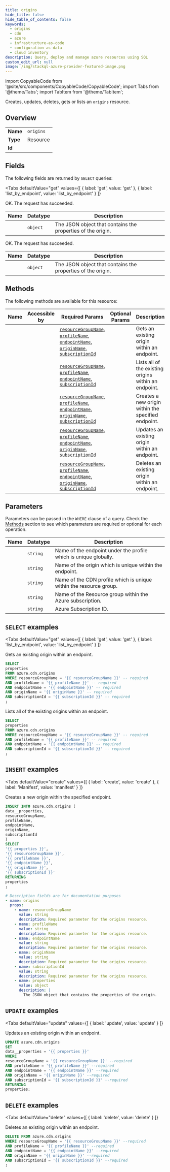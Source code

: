 ```yaml
--- 
title: origins
hide_title: false
hide_table_of_contents: false
keywords:
  - origins
  - cdn
  - azure
  - infrastructure-as-code
  - configuration-as-data
  - cloud inventory
description: Query, deploy and manage azure resources using SQL
custom_edit_url: null
image: /img/stackql-azure-provider-featured-image.png
---
```


import CopyableCode from '@site/src/components/CopyableCode/CopyableCode';
import Tabs from '@theme/Tabs';
import TabItem from '@theme/TabItem';

Creates, updates, deletes, gets or lists an <code>origins</code> resource.

## Overview
<table><tbody>
<tr><td><b>Name</b></td><td><code>origins</code></td></tr>
<tr><td><b>Type</b></td><td>Resource</td></tr>
<tr><td><b>Id</b></td><td><CopyableCode code="azure.cdn.origins" /></td></tr>
</tbody></table>

## Fields

The following fields are returned by `SELECT` queries:

<Tabs
    defaultValue="get"
    values={[
        { label: 'get', value: 'get' },
        { label: 'list_by_endpoint', value: 'list_by_endpoint' }
    ]}
>
<TabItem value="get">

OK. The request has succeeded.

<table>
<thead>
    <tr>
    <th>Name</th>
    <th>Datatype</th>
    <th>Description</th>
    </tr>
</thead>
<tbody>
<tr>
    <td><CopyableCode code="properties" /></td>
    <td><code>object</code></td>
    <td>The JSON object that contains the properties of the origin.</td>
</tr>
</tbody>
</table>
</TabItem>
<TabItem value="list_by_endpoint">

OK. The request has succeeded.

<table>
<thead>
    <tr>
    <th>Name</th>
    <th>Datatype</th>
    <th>Description</th>
    </tr>
</thead>
<tbody>
<tr>
    <td><CopyableCode code="properties" /></td>
    <td><code>object</code></td>
    <td>The JSON object that contains the properties of the origin.</td>
</tr>
</tbody>
</table>
</TabItem>
</Tabs>

## Methods

The following methods are available for this resource:

<table>
<thead>
    <tr>
    <th>Name</th>
    <th>Accessible by</th>
    <th>Required Params</th>
    <th>Optional Params</th>
    <th>Description</th>
    </tr>
</thead>
<tbody>
<tr>
    <td><a href="#get"><CopyableCode code="get" /></a></td>
    <td><CopyableCode code="select" /></td>
    <td><a href="#parameter-resourceGroupName"><code>resourceGroupName</code></a>, <a href="#parameter-profileName"><code>profileName</code></a>, <a href="#parameter-endpointName"><code>endpointName</code></a>, <a href="#parameter-originName"><code>originName</code></a>, <a href="#parameter-subscriptionId"><code>subscriptionId</code></a></td>
    <td></td>
    <td>Gets an existing origin within an endpoint.</td>
</tr>
<tr>
    <td><a href="#list_by_endpoint"><CopyableCode code="list_by_endpoint" /></a></td>
    <td><CopyableCode code="select" /></td>
    <td><a href="#parameter-resourceGroupName"><code>resourceGroupName</code></a>, <a href="#parameter-profileName"><code>profileName</code></a>, <a href="#parameter-endpointName"><code>endpointName</code></a>, <a href="#parameter-subscriptionId"><code>subscriptionId</code></a></td>
    <td></td>
    <td>Lists all of the existing origins within an endpoint.</td>
</tr>
<tr>
    <td><a href="#create"><CopyableCode code="create" /></a></td>
    <td><CopyableCode code="insert" /></td>
    <td><a href="#parameter-resourceGroupName"><code>resourceGroupName</code></a>, <a href="#parameter-profileName"><code>profileName</code></a>, <a href="#parameter-endpointName"><code>endpointName</code></a>, <a href="#parameter-originName"><code>originName</code></a>, <a href="#parameter-subscriptionId"><code>subscriptionId</code></a></td>
    <td></td>
    <td>Creates a new origin within the specified endpoint.</td>
</tr>
<tr>
    <td><a href="#update"><CopyableCode code="update" /></a></td>
    <td><CopyableCode code="update" /></td>
    <td><a href="#parameter-resourceGroupName"><code>resourceGroupName</code></a>, <a href="#parameter-profileName"><code>profileName</code></a>, <a href="#parameter-endpointName"><code>endpointName</code></a>, <a href="#parameter-originName"><code>originName</code></a>, <a href="#parameter-subscriptionId"><code>subscriptionId</code></a></td>
    <td></td>
    <td>Updates an existing origin within an endpoint.</td>
</tr>
<tr>
    <td><a href="#delete"><CopyableCode code="delete" /></a></td>
    <td><CopyableCode code="delete" /></td>
    <td><a href="#parameter-resourceGroupName"><code>resourceGroupName</code></a>, <a href="#parameter-profileName"><code>profileName</code></a>, <a href="#parameter-endpointName"><code>endpointName</code></a>, <a href="#parameter-originName"><code>originName</code></a>, <a href="#parameter-subscriptionId"><code>subscriptionId</code></a></td>
    <td></td>
    <td>Deletes an existing origin within an endpoint.</td>
</tr>
</tbody>
</table>

## Parameters

Parameters can be passed in the `WHERE` clause of a query. Check the [Methods](#methods) section to see which parameters are required or optional for each operation.

<table>
<thead>
    <tr>
    <th>Name</th>
    <th>Datatype</th>
    <th>Description</th>
    </tr>
</thead>
<tbody>
<tr id="parameter-endpointName">
    <td><CopyableCode code="endpointName" /></td>
    <td><code>string</code></td>
    <td>Name of the endpoint under the profile which is unique globally.</td>
</tr>
<tr id="parameter-originName">
    <td><CopyableCode code="originName" /></td>
    <td><code>string</code></td>
    <td>Name of the origin which is unique within the endpoint.</td>
</tr>
<tr id="parameter-profileName">
    <td><CopyableCode code="profileName" /></td>
    <td><code>string</code></td>
    <td>Name of the CDN profile which is unique within the resource group.</td>
</tr>
<tr id="parameter-resourceGroupName">
    <td><CopyableCode code="resourceGroupName" /></td>
    <td><code>string</code></td>
    <td>Name of the Resource group within the Azure subscription.</td>
</tr>
<tr id="parameter-subscriptionId">
    <td><CopyableCode code="subscriptionId" /></td>
    <td><code>string</code></td>
    <td>Azure Subscription ID.</td>
</tr>
</tbody>
</table>

## `SELECT` examples

<Tabs
    defaultValue="get"
    values={[
        { label: 'get', value: 'get' },
        { label: 'list_by_endpoint', value: 'list_by_endpoint' }
    ]}
>
<TabItem value="get">

Gets an existing origin within an endpoint.

```sql
SELECT
properties
FROM azure.cdn.origins
WHERE resourceGroupName = '{{ resourceGroupName }}' -- required
AND profileName = '{{ profileName }}' -- required
AND endpointName = '{{ endpointName }}' -- required
AND originName = '{{ originName }}' -- required
AND subscriptionId = '{{ subscriptionId }}' -- required
;
```
</TabItem>
<TabItem value="list_by_endpoint">

Lists all of the existing origins within an endpoint.

```sql
SELECT
properties
FROM azure.cdn.origins
WHERE resourceGroupName = '{{ resourceGroupName }}' -- required
AND profileName = '{{ profileName }}' -- required
AND endpointName = '{{ endpointName }}' -- required
AND subscriptionId = '{{ subscriptionId }}' -- required
;
```
</TabItem>
</Tabs>


## `INSERT` examples

<Tabs
    defaultValue="create"
    values={[
        { label: 'create', value: 'create' },
        { label: 'Manifest', value: 'manifest' }
    ]}
>
<TabItem value="create">

Creates a new origin within the specified endpoint.

```sql
INSERT INTO azure.cdn.origins (
data__properties,
resourceGroupName,
profileName,
endpointName,
originName,
subscriptionId
)
SELECT 
'{{ properties }}',
'{{ resourceGroupName }}',
'{{ profileName }}',
'{{ endpointName }}',
'{{ originName }}',
'{{ subscriptionId }}'
RETURNING
properties
;
```
</TabItem>
<TabItem value="manifest">

```yaml
# Description fields are for documentation purposes
- name: origins
  props:
    - name: resourceGroupName
      value: string
      description: Required parameter for the origins resource.
    - name: profileName
      value: string
      description: Required parameter for the origins resource.
    - name: endpointName
      value: string
      description: Required parameter for the origins resource.
    - name: originName
      value: string
      description: Required parameter for the origins resource.
    - name: subscriptionId
      value: string
      description: Required parameter for the origins resource.
    - name: properties
      value: object
      description: |
        The JSON object that contains the properties of the origin.
```
</TabItem>
</Tabs>


## `UPDATE` examples

<Tabs
    defaultValue="update"
    values={[
        { label: 'update', value: 'update' }
    ]}
>
<TabItem value="update">

Updates an existing origin within an endpoint.

```sql
UPDATE azure.cdn.origins
SET 
data__properties = '{{ properties }}'
WHERE 
resourceGroupName = '{{ resourceGroupName }}' --required
AND profileName = '{{ profileName }}' --required
AND endpointName = '{{ endpointName }}' --required
AND originName = '{{ originName }}' --required
AND subscriptionId = '{{ subscriptionId }}' --required
RETURNING
properties;
```
</TabItem>
</Tabs>


## `DELETE` examples

<Tabs
    defaultValue="delete"
    values={[
        { label: 'delete', value: 'delete' }
    ]}
>
<TabItem value="delete">

Deletes an existing origin within an endpoint.

```sql
DELETE FROM azure.cdn.origins
WHERE resourceGroupName = '{{ resourceGroupName }}' --required
AND profileName = '{{ profileName }}' --required
AND endpointName = '{{ endpointName }}' --required
AND originName = '{{ originName }}' --required
AND subscriptionId = '{{ subscriptionId }}' --required
;
```
</TabItem>
</Tabs>
